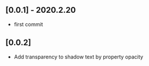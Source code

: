 ## [0.0.1] - 2020.2.20

* first commit

## [0.0.2]

* Add transparency to shadow text by property opacity
